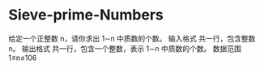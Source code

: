# Sieve-prime-Numbers
给定一个正整数 n，请你求出 1∼n 中质数的个数。  输入格式 共一行，包含整数 n。  输出格式 共一行，包含一个整数，表示 1∼n 中质数的个数。  数据范围 1≤n≤106
